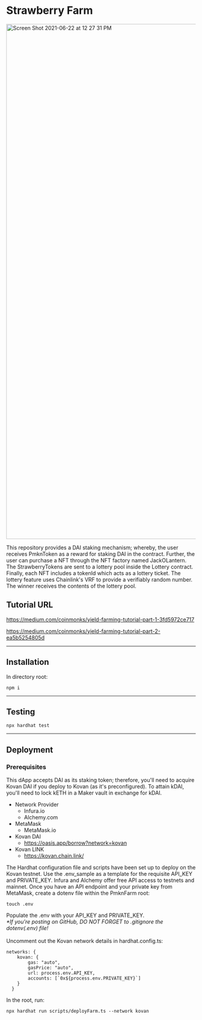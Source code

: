 # Strawberry Farm

<img width="1367" alt="Screen Shot 2021-06-22 at 12 27 31 PM" src="https://user-images.githubusercontent.com/69282788/122964969-cd00e180-d355-11eb-899a-21e59c621ed4.png">

This repository provides a DAI staking mechanism; whereby, the user receives PmknToken as a reward for staking DAI in the contract. Further, the user can purchase a NFT through the NFT factory named JackOLantern. The StrawberryTokens are sent to a lottery pool inside the Lottery contract. Finally, each NFT includes a tokenId which acts as a lottery ticket. The lottery feature uses Chainlink's VRF to provide a verifiably random number. The winner receives the contents of the lottery pool. 

## Tutorial URL
https://medium.com/coinmonks/yield-farming-tutorial-part-1-3fd5972ce717

https://medium.com/coinmonks/yield-farming-tutorial-part-2-ea5b5254805d

***

## Installation
In directory root:
```
npm i
```
***
## Testing
```
npx hardhat test
```
***
## Deployment
### Prerequisites
This dApp accepts DAI as its staking token; therefore, you'll need to acquire Kovan DAI if you deploy to Kovan (as it's preconfigured). To attain kDAI, you'll need to lock kETH in a Maker vault in exchange for kDAI.
* Network Provider
    * Infura.io
    * Alchemy.com
* MetaMask 
    * MetaMask.io
* Kovan DAI 
    * https://oasis.app/borrow?network=kovan
* Kovan LINK
    * https://kovan.chain.link/

The Hardhat configuration file and scripts have been set up to deploy on the Kovan testnet. Use the .env_sample as a template for the requisite API_KEY and PRIVATE_KEY. Infura and Alchemy offer free API access to testnets and mainnet. Once you have an API endpoint and your private key from MetaMask, create a dotenv file within the PmknFarm root:

```
touch .env
```
Populate the .env with your API_KEY and PRIVATE_KEY. 
<br>
_*If you're posting on GitHub, DO NOT FORGET to .gitignore the dotenv(.env) file!_
<br>
<br>
Uncomment out the Kovan network details in hardhat.config.ts:
```
networks: {
    kovan: {
        gas: "auto",
        gasPrice: "auto",
        url: process.env.API_KEY,
        accounts: [`0x${process.env.PRIVATE_KEY}`]
    }
  }
```
In the root, run:
```
npx hardhat run scripts/deployFarm.ts --network kovan
```



